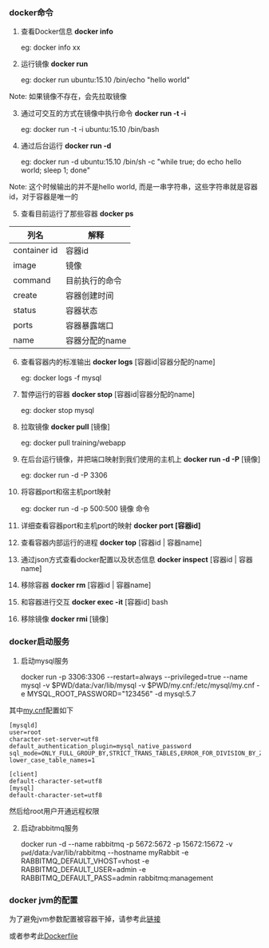 ### docker命令

1. 查看Docker信息 **docker info**


    eg: docker info xx


2. 运行镜像 **docker run**


    eg: docker run ubuntu:15.10 /bin/echo "hello world"

Note: 如果镜像不存在，会先拉取镜像


3. 通过可交互的方式在镜像中执行命令 **docker run -t -i**


    eg: docker run -t -i ubuntu:15.10 /bin/bash


4. 通过后台运行 **docker run -d**


    eg: docker run -d ubuntu:15.10 /bin/sh -c "while true; do echo hello world; sleep 1; done"
    
Note: 这个时候输出的并不是hello world, 而是一串字符串，这些字符串就是容器id，对于容器是唯一的

5. 查看目前运行了那些容器 **docker ps**

列名         |        解释
---          |        ---
container id |        容器id
image        |        镜像
command      |        目前执行的命令
create       |        容器创建时间
status       |        容器状态
ports        |        容器暴露端口
name         |        容器分配的name

6. 查看容器内的标准输出 **docker logs** [容器id|容器分配的name]


    eg: docker logs -f mysql


7. 暂停运行的容器 **docker stop** [容器id|容器分配的name]

    eg: docker stop mysql


8. 拉取镜像 **docker pull** [镜像]


    eg: docker pull training/webapp


9. 在后台运行镜像，并把端口映射到我们使用的主机上 **docker run -d -P** [镜像]


    eg: docker run -d -P 3306


10. 将容器port和宿主机port映射


    eg: docker run -d -p 500:500 镜像 命令


11. 详细查看容器port和主机port的映射 **docker port [容器id]**


12. 查看容器内部运行的进程 **docker top** [容器id | 容器name]


14. 通过json方式查看docker配置以及状态信息 **docker inspect** [容器id | 容器name]


15. 移除容器 **docker rm** [容器id | 容器name]


17. 和容器进行交互 **docker exec -it** [容器id] bash


18. 移除镜像 **docker rmi** [镜像]


### docker启动服务

1. 启动mysql服务

    
    docker run -p 3306:3306  --restart=always  --privileged=true --name mysql -v $PWD/data:/var/lib/mysql -v $PWD/my.cnf:/etc/mysql/my.cnf -e MYSQL_ROOT_PASSWORD="123456" -d mysql:5.7

其中[my.cnf](Config/mysql.cnf)配置如下

    [mysqld]
    user=root
    character-set-server=utf8
    default_authentication_plugin=mysql_native_password
    sql_mode=ONLY_FULL_GROUP_BY,STRICT_TRANS_TABLES,ERROR_FOR_DIVISION_BY_ZERO,NO_AUTO_CREATE_USER,NO_ENGINE_SUBSTITUTION
    lower_case_table_names=1
    
    [client]
    default-character-set=utf8
    [mysql]
    default-character-set=utf8

然后给root用户开通远程权限


2. 启动rabbitmq服务

    
    docker run -d --name rabbitmq -p 5672:5672 -p 15672:15672 -v `pwd`/data:/var/lib/rabbitmq --hostname myRabbit -e RABBITMQ_DEFAULT_VHOST=vhost -e RABBITMQ_DEFAULT_USER=admin -e RABBITMQ_DEFAULT_PASS=admin rabbitmq:management

### docker jvm的配置

为了避免jvm参数配置被容器干掉，请参考此[链接](https://blog.csanchez.org/2017/05/31/running-a-jvm-in-a-container-without-getting-killed/)

或者参考此[Dockerfile](Config/Dockerfile)